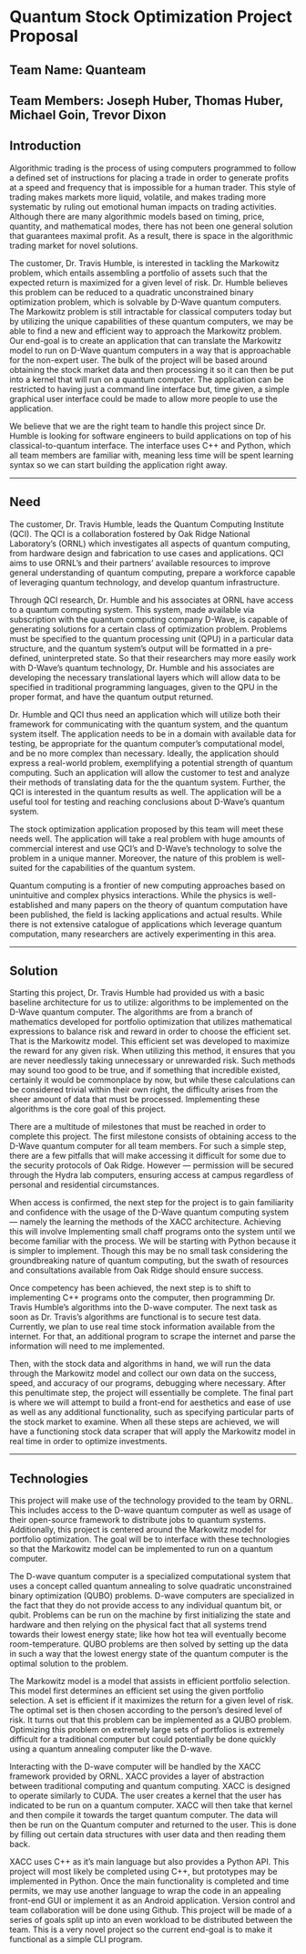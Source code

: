 # Quantum Stock Optimization Project Proposal

## Team Name: Quanteam

## Team Members: Joseph Huber, Thomas Huber, Michael Goin, Trevor Dixon

## Introduction

Algorithmic trading is the process of using computers programmed to follow a defined set of instructions for placing a trade in order to generate profits at a speed and frequency that is impossible for a human trader. This style of trading makes markets more liquid, volatile, and makes trading more systematic by ruling out emotional human impacts on trading activities. Although there are many algorithmic models based on timing, price, quantity, and mathematical modes, there has not been one general solution that guarantees maximal profit. As a result, there is space in the algorithmic trading market for novel solutions.

The customer, Dr. Travis Humble, is interested in tackling the Markowitz problem, which entails assembling a portfolio of assets such that the expected return is maximized for a given level of risk. Dr. Humble believes this problem can be reduced to a quadratic unconstrained binary optimization problem, which is solvable by D-Wave quantum computers. The Markowitz problem is still intractable for classical computers today but by utilizing the unique capabilities of these quantum computers, we may be able to find a new and efficient way to approach the Markowitz problem. Our end-goal is to create an application that can translate the Markowitz model to run on D-Wave quantum computers in a way that is approachable for the non-expert user. The bulk of the project will be based around obtaining the stock market data and then processing it so it can then be put into a kernel that will run on a quantum computer. The application can be restricted to having just a command line interface but, time given, a simple graphical user interface could be made to allow more people to use the application. 

We believe that we are the right team to handle this project since Dr. Humble is looking for software engineers to build applications on top of his classical-to-quantum interface. The interface uses C++ and Python, which all team members are familiar with, meaning less time will be spent learning syntax so we can start building the application right away.

---------------------

## Need

The customer, Dr. Travis Humble, leads the Quantum Computing Institute (QCI). The QCI is a collaboration fostered by Oak Ridge National Laboratory’s (ORNL) which investigates all aspects of quantum computing, from hardware design and fabrication to use cases and applications. QCI aims to use ORNL’s and their partners’ available resources to improve general understanding of quantum computing, prepare a workforce capable of leveraging quantum technology, and develop quantum infrastructure.

Through QCI research, Dr. Humble and his associates at ORNL have access to a quantum computing system. This system, made available via subscription with the quantum computing company D-Wave, is capable of generating solutions for a certain class of optimization problem. Problems must be specified to the quantum processing unit (QPU) in a particular data structure, and the quantum system’s output will be formatted in a pre-defined, uninterpreted state. So that their researchers may more easily work with D-Wave’s quantum technology, Dr. Humble and his associates are developing the necessary translational layers which will allow data to be specified in traditional programming languages, given to the QPU in the proper format, and have the quantum output returned.

Dr. Humble and QCI thus need an application which will utilize both their framework for communicating with the quantum system, and the quantum system itself. The application needs to be in a domain with available data for testing, be appropriate for the quantum computer’s computational model, and be no more complex than necessary. Ideally, the application should express a real-world problem, exemplifying a potential strength of quantum computing. Such an application will allow the customer to test and analyze their methods of translating data for the the quantum system. Further, the QCI is interested in the quantum results as well. The application will be a useful tool for testing and reaching conclusions about D-Wave’s quantum system.

The stock optimization application proposed by this team will meet these needs well. The application will take a real problem with huge amounts of commercial interest and use QCI’s and D-Wave’s technology to solve the problem in a unique manner. Moreover, the nature of this problem is well-suited for the capabilities of the quantum system.  

Quantum computing is a frontier of new computing approaches based on unintuitive and complex physics interactions. While the physics is well-established and many papers on the theory of quantum computation have been published, the field is lacking applications and actual results. While there is not extensive catalogue of applications which leverage quantum computation, many researchers are actively experimenting in this area.

---------------------

## Solution

Starting this project, Dr. Travis Humble had provided us with a basic baseline architecture for us to utilize: algorithms to be implemented on the D-Wave quantum computer. The algorithms are from a branch of mathematics developed for portfolio optimization that utilizes mathematical expressions to balance risk and reward in order to choose the efficient set. That is the Markowitz model. This efficient set was developed to maximize the reward for any given risk. When utilizing this method, it ensures that you are never needlessly taking unnecessary or unrewarded risk. Such methods may sound too good to be true, and if something that incredible existed, certainly it would be commonplace by now, but while these calculations can be considered trivial within their own right, the difficulty arises from the sheer amount of data that must be processed. Implementing these algorithms is the core goal of this project.

There are a multitude of milestones that must be reached in order to complete this project. The first milestone consists of obtaining access to the D-Wave quantum computer for all team members. For such a simple step, there are a few pitfalls that will make accessing it difficult for some due to the security protocols of Oak Ridge. However — permission will be secured through the Hydra lab computers, ensuring access at campus regardless of personal and residential circumstances.

When access is confirmed, the next step for the project is to gain familiarity and confidence with the usage of the D-Wave quantum computing system — namely the learning the methods of the XACC architecture. Achieving this will involve Implementing small chaff programs onto the system until we become familiar with the process. We will be starting with Python because it is simpler to implement. Though this may be no small task considering the groundbreaking nature of quantum computing, but the swath of resources and consultations available from Oak Ridge should ensure success.

Once competency has been achieved, the next step is to shift to implementing C++ programs onto the computer, then programming Dr. Travis Humble’s algorithms into the D-wave computer. The next task as soon as Dr. Travis’s algorithms are functional  is to secure test data. Currently, we plan to use real time stock information available from the internet. For that, an additional program to scrape the internet and parse the information will need to me implemented.

Then, with the stock data and algorithms in hand, we will run the data through the Markowitz model and collect our own data on the success, speed, and accuracy of our programs, debugging where necessary. After this penultimate step, the project will essentially be complete. The final part is where we will attempt to build a front-end for aesthetics and ease of use as well as any additional functionality, such as specifying particular parts of the stock market to examine. When all these steps are achieved, we will have a functioning stock data scraper that will apply the Markowitz model in real time in order to optimize investments.

---------------------

## Technologies

This project will make use of the technology provided to the team by ORNL. This includes access to the D-wave quantum computer as well as usage of their open-source framework to distribute jobs to quantum systems. Additionally, this project is centered around the Markowitz model for portfolio optimization. The goal will be to interface with these technologies so that the Markowitz model can be implemented to run on a quantum computer.

The D-wave quantum computer is a specialized computational system that uses a concept called quantum annealing to solve quadratic unconstrained binary optimization (QUBO) problems. D-wave computers are specialized in the fact that they do not provide access to any individual quantum bit, or qubit. Problems can be run on the machine by first initializing the state and hardware and then relying on the physical fact that all systems trend towards their lowest energy state; like how hot tea will eventually become room-temperature. QUBO problems are then solved by setting up the data in such a way that the lowest energy state of the quantum computer is the optimal solution to the problem.

The Markowitz model is a model that assists in efficient portfolio selection. This model first determines an efficient set using the given portfolio selection. A set is efficient if it maximizes the return for a given level of risk. The optimal set is then chosen according to the person’s desired level of risk. It turns out that this problem can be implemented as a QUBO problem. Optimizing this problem on extremely large sets of portfolios is extremely difficult for a traditional computer but could potentially be done quickly using a quantum annealing computer like the D-wave.

Interacting with the D-wave computer will be handled by the XACC framework provided by ORNL. XACC provides a layer of abstraction between traditional computing and quantum computing. XACC is designed to operate similarly to CUDA. The user creates a kernel that the user has indicated to be run on a quantum computer. XACC will then take that kernel and then compile it towards the target quantum computer. The data will then be run on the Quantum computer and returned to the user. This is done by filling out certain data structures with user data and then reading them back.

XACC uses C++ as it’s main language but also provides a Python API. This project will most likely be completed using C++, but prototypes may be implemented in Python. Once the main functionality is completed and time permits, we may use another language to wrap the code in an appealing front-end GUI or implement it as an Android application. Version control and team collaboration will be done using Github. This project will be made of a series of goals split up into an even workload to be distributed between the team. This is a very novel project so the current end-goal is to make it functional as a simple CLI program.
